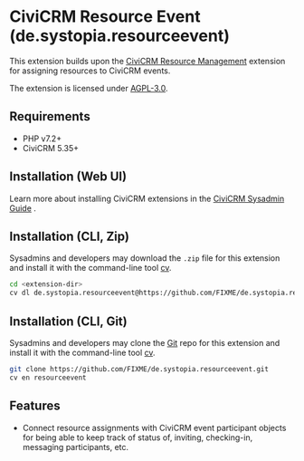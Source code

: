# CiviCRM Resource Event (de.systopia.resourceevent)

This extension builds upon
the [CiviCRM Resource Management](https://github.com/systopia/de.systopia.resource)
extension for assigning resources to CiviCRM events.

The extension is licensed under [AGPL-3.0](LICENSE.txt).

## Requirements

* PHP v7.2+
* CiviCRM 5.35+

## Installation (Web UI)

Learn more about installing CiviCRM extensions in
the [CiviCRM Sysadmin Guide](https://docs.civicrm.org/sysadmin/en/latest/customize/extensions/)
.

## Installation (CLI, Zip)

Sysadmins and developers may download the `.zip` file for this extension and
install it with the command-line tool [cv](https://github.com/civicrm/cv).

```bash
cd <extension-dir>
cv dl de.systopia.resourceevent@https://github.com/FIXME/de.systopia.resourceevent/archive/master.zip
```

## Installation (CLI, Git)

Sysadmins and developers may clone the [Git](https://en.wikipedia.org/wiki/Git)
repo for this extension and install it with the command-line
tool [cv](https://github.com/civicrm/cv).

```bash
git clone https://github.com/FIXME/de.systopia.resourceevent.git
cv en resourceevent
```

## Features

* Connect resource assignments with CiviCRM event participant objects for being
  able to keep track of status of, inviting, checking-in, messaging
  participants, etc.
